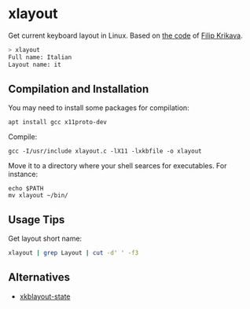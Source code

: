 # xlayout
Get current keyboard layout in Linux. Based on [the
code](https://gist.github.com/fikovnik/ef428e82a26774280c4fdf8f96ce8eeb) of
[Filip Krikava](https://gist.github.com/fikovnik).
 
```bash
> xlayout
Full name: Italian
Layout name: it
```

## Compilation and Installation

You may need to install some packages for compilation: 
```
apt install gcc x11proto-dev
```
Compile:
```
gcc -I/usr/include xlayout.c -lX11 -lxkbfile -o xlayout
```
Move it to a directory where your shell searces for executables. For instance:
```
echo $PATH
mv xlayout ~/bin/
```

## Usage Tips
Get layout short name:
```bash
xlayout | grep Layout | cut -d' ' -f3
```

## Alternatives
* [xkblayout-state](https://github.com/nonpop/xkblayout-state)
